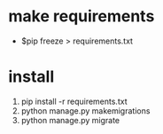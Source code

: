# make requirements
- $pip freeze > requirements.txt

# install
1. pip install -r requirements.txt
1. python manage.py makemigrations
1. python manage.py migrate 
